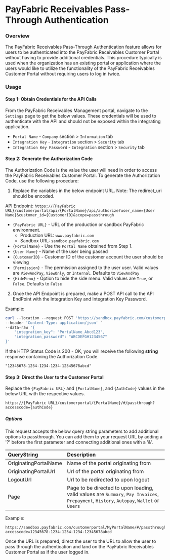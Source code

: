 PayFabric Receivables Pass-Through Authentication
============================

### Overview  
The PayFabric Receivables Pass-Through Authentication feature allows for users to be authenticated into the PayFabric Receivables Customer Portal without having to provide additional credentials. This procedure typically is used when the organization has an existing portal or application where the users would like to utilize the functionality of the PayFabric Receivables Customer Portal without requiring users to log in twice.  


### Usage  

#### Step 1: Obtain Credentials for the API Calls
From the PayFabric Receivables Management portal, navigate to the `Settings` page to get the below values. These credentials will be used to authenticate with the API and should not be exposed within the integrating application. 

* `Portal Name` - `Company` section > `Information` tab
* `Integration Key` - `Integration` section > `Security` tab
* `Integration Key Password` - `Integration` section > `Security` tab

#### Step 2: Generate the Authorization Code
The Authorization Code is the value the user will need in order to access the PayFabric Receivables Customer Portal. To generate the Authorization Code, use the following procedure:

1. Replace the variables in the below endpoint URL. Note: The redirect_uri should be encoded.

API Endpoint: `https://{PayFabric URL}/customerportal/api/{PortalName}/api/authorize?user_name={User Name}&customer_id={CustomerID}&scope=passthrough`

  * `{PayFabric URL}` - URL of the production or sandbox PayFabric environment. 
    * Production URL: `www.payfabric.com`
    * Sandbox URL: `sandbox.payfabric.com`
  * `{PortalName}` -  Use the `Portal Name` obtained from Step 1.  
  * `{User Name}` - Name of the user being passed 
  * `{CustomerID}` - Customer ID of the customer account the user should be viewing
  * `{Permission}` - The permission assigned to the user user. Valid values are `ViewAndPay`, `ViewOnly`, or `Internal`. Defaults to `ViewAndPay`
  * `{HideMenu}` - Option to hide the side menu. Valid values are `True`, or `False`. Defaults to `False`

2. Once the API Endpoint is prepared, make a POST API call to the API EndPoint with the Integration Key and Integration Key Password.

Example:  
```ps1
curl --location --request POST 'https://sandbox.payfabric.com/customerportal/api/nodus/api/authorize?user_name=Passthrough_User&customer_id=AARONFIT0001&scope=passthrough' `
--header 'Content-Type: application/json' `
--data-raw '{
    "integration_key": "PortalName_Abcd123",
    "integration_password": "ABCDEFGH1234567"
}'
```
If the HTTP Status Code is 200 - OK, you will receive the following **string** response containing the Authorization Code.

```text
"12345678-1234-1234-1234-12345678abcd"
```

#### Step 3: Direct the User to the Customer Portal
Replace the `{PayFabric URL}` and `{PortalName}`, and `{AuthCode}` values in the below URL with the respective values. 

`https://{PayFabric URL}/customerportal/{PortalName}/#/passthrough?accesscode={authCode}`  

##### Options

This request accepts the below query string parameters to add additional options to passthrough. You can add them to your request URL by adding a '?' before the first parameter and connecting additional ones with a '&'.

| QueryString | Description |
| :------------- | :------------- |
| OriginatingPortalName | Name of the portal originating from |
| OriginatingPortalUrl | Url of the portal originating from |
| LogoutUrl | Url to be redirected to upon logout |
| Page | Page to be directed to upon loading, valid values are `Summary`, `Pay Invoices`, `Prepayment`, `History`, `Autopay`, `Wallet` or `Users` |

Example:  
```text
https://sandbox.payfabric.com/customerportal/MyPortalName/#/passthrough?accesscode=12345678-1234-1234-1234-12345678abcd
```

Once the URL is prepared, direct the user to the URL to allow the user to pass through the authentication and land on the PayFabric Receivables Customer Portal as if the user logged in.
